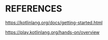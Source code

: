# REFERENCES

https://kotlinlang.org/docs/getting-started.html

https://play.kotlinlang.org/hands-on/overview
